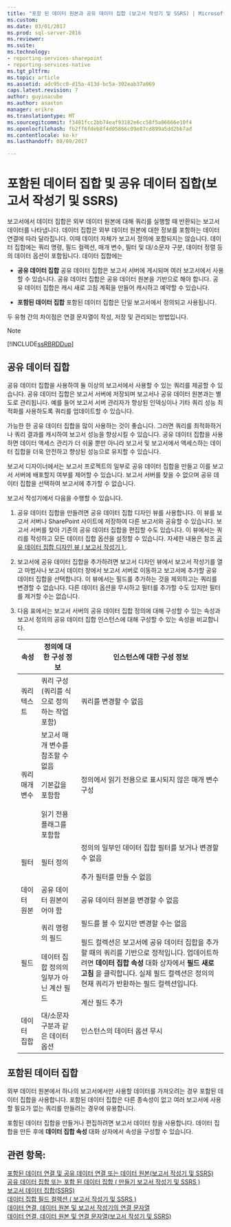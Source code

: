 ```yaml
---
title: "포함 된 데이터 원본과 공유 데이터 집합 (보고서 작성기 및 SSRS) | Microsoft Docs"
ms.custom: 
ms.date: 03/01/2017
ms.prod: sql-server-2016
ms.reviewer: 
ms.suite: 
ms.technology:
- reporting-services-sharepoint
- reporting-services-native
ms.tgt_pltfrm: 
ms.topic: article
ms.assetid: adc95cc0-d15a-413d-bc5a-302eab37a069
caps.latest.revision: 7
author: guyinacube
ms.author: asaxton
manager: erikre
ms.translationtype: MT
ms.sourcegitcommit: f3481fcc2bb74eaf93182e6cc58f5a06666e10f4
ms.openlocfilehash: fb2ff6fdeb8f4d05866c09e87cd899a5dd2bb7ad
ms.contentlocale: ko-kr
ms.lasthandoff: 08/09/2017

---
```

# <a name="embedded-and-shared-datasets-report-builder-and-ssrs"></a>포함된 데이터 집합 및 공유 데이터 집합(보고서 작성기 및 SSRS)
  보고서에서 데이터 집합은 외부 데이터 원본에 대해 쿼리를 실행할 때 반환되는 보고서 데이터를 나타냅니다. 데이터 집합은 외부 데이터 원본에 대한 정보를 포함하는 데이터 연결에 따라 달라집니다. 이때 데이터 자체가 보고서 정의에 포함되지는 않습니다. 데이터 집합에는 쿼리 명령, 필드 컬렉션, 매개 변수, 필터 및 대/소문자 구분, 데이터 정렬 등의 데이터 옵션이 포함됩니다. 데이터 집합에는  
  
-   **공유 데이터 집합** 공유 데이터 집합은 보고서 서버에 게시되며 여러 보고서에서 사용할 수 있습니다. 공유 데이터 집합은 공유 데이터 원본을 기반으로 해야 합니다. 공유 데이터 집합은 캐시 새로 고침 계획을 만들어 캐시하고 예약할 수 있습니다.  
  
-   **포함된 데이터 집합** 포함된 데이터 집합은 단일 보고서에서 정의되고 사용됩니다.  
  
 두 유형 간의 차이점은 연결 문자열이 작성, 저장 및 관리되는 방법입니다.  
  
> [!NOTE]  
>  [!INCLUDE[ssRBRDDup](../../includes/ssrbrddup-md.md)]  
  
## <a name="shared-datasets"></a>공유 데이터 집합  
 공유 데이터 집합을 사용하여 둘 이상의 보고서에서 사용할 수 있는 쿼리를 제공할 수 있습니다. 공유 데이터 집합은 보고서 서버에 저장되며 보고서나 공유 데이터 원본과는 별도로 관리됩니다. 예를 들어 보고서 서버 관리자가 향상된 인덱싱이나 기타 쿼리 성능 최적화를 사용하도록 쿼리를 업데이트할 수 있습니다.  
  
 가능한 한 공유 데이터 집합을 많이 사용하는 것이 좋습니다. 그러면 쿼리를 최적화하거나 쿼리 결과를 캐시하여 보고서 성능을 향상시킬 수 있습니다. 공유 데이터 집합을 사용하면 데이터 액세스 관리가 더 쉬울 뿐만 아니라 보고서 및 보고서에서 액세스하는 데이터 집합을 더욱 안전하고 향상된 성능으로 유지할 수 있습니다.  
  
 보고서 디자이너에서는 보고서 프로젝트의 일부로 공유 데이터 집합을 만들고 이를 보고서 서버에 배포할지 여부를 제어할 수 있습니다. 보고서 서버를 찾을 수 없으며 공유 데이터 집합을 선택하여 보고서에 추가할 수 없습니다.  
  
 보고서 작성기에서 다음을 수행할 수 있습니다.  
  
1.  공유 데이터 집합을 만들려면 공유 데이터 집합 디자인 뷰를 사용합니다. 이 뷰를 보고서 서버나 SharePoint  사이트에 저장하여 다른 보고서와 공유할 수 있습니다. 보고서 서버를 찾아 기존의 공유 데이터 집합을 편집할 수도 있습니다. 이 뷰에서는 쿼리를 작성하고 모든 데이터 집합 옵션을 설정할 수 있습니다. 자세한 내용은 참조 [공유 데이터 집합 디자인 뷰 &#40; 보고서 작성기 &#41; ](../../reporting-services/report-builder/shared-dataset-design-view-report-builder.md).  
  
2.  보고서에 공유 데이터 집합을 추가하려면 보고서 디자인 뷰에서 보고서 작성기를 열고 마법사나 보고서 데이터 창에서 보고서 서버로 이동하고 보고서에 추가할 공유 데이터 집합을 선택합니다. 이 뷰에서는 필드를 추가하는 것을 제외하고는 쿼리를 변경할 수 없습니다. 다른 데이터 옵션을 무시하고 필터를 추가할 수도 있지만 필터를 제거할 수는 없습니다.  
  
3.  다음 표에서는 보고서 서버의 공유 데이터 집합 정의에 대해 구성할 수 있는 속성과 보고서 정의의 공유 데이터 집합 인스턴스에 대해 구성할 수 있는 속성을 비교합니다.  
  
    |속성|정의에 대한 구성 정보|인스턴스에 대한 구성 정보|  
    |--------------|--------------------------------------------|------------------------------------------|  
    |쿼리 텍스트|쿼리 구성(쿼리를 식으로 정의하는 작업 포함)|쿼리를 변경할 수 없음|  
    |쿼리 매개 변수|보고서 매개 변수를 참조할 수 없음<br /><br /> 기본값을 포함함<br /><br /> 읽기 전용 플래그를 포함함|정의에서 읽기 전용으로 표시되지 않은 매개 변수 구성|  
    |필터|필터 정의|정의의 일부인 데이터 집합 필터를 보거나 변경할 수 없음<br /><br /> 추가 필터를 만들 수 없음|  
    |데이터 원본|공유 데이터 원본이어야 함|공유 데이터 원본을 변경할 수 없음|  
    |필드|쿼리 명령의 필드<br /><br /> 데이터 집합 정의의 일부가 아닌 계산 필드|필드를 볼 수 있지만 변경할 수는 없음<br /><br /> 필드 컬렉션은 보고서에 공유 데이터 집합을 추가할 때의 쿼리를 기반으로 정적입니다. 업데이트하려면 **데이터 집합 속성** 대화 상자에서 **필드 새로 고침** 을 클릭합니다. 실제 필드 컬렉션은 정의의 현재 쿼리가 반환하는 필드 컬렉션입니다.<br /><br /> 계산 필드 추가|  
    |데이터 집합|대/소문자 구분과 같은 데이터 옵션|인스턴스의 데이터 옵션 무시|  
  
## <a name="embedded-datasets"></a>포함된 데이터 집합  
 외부 데이터 원본에서 하나의 보고서에서만 사용할 데이터를 가져오려는 경우 포함된 데이터 집합을 사용합니다. 포함된 데이터 집합은 다른 종속성이 없고 여러 보고서에 사용할 필요가 없는 쿼리를 만들려는 경우에 유용합니다.  
  
 포함된 데이터 집합을 만들거나 편집하려면 보고서 데이터 창을 사용합니다. 데이터 집합을 만든 후에 **데이터 집합 속성** 대화 상자에서 속성을 구성할 수 있습니다.  
  
## <a name="see-also"></a>관련 항목:  
 [포함된 데이터 연결 및 공유 데이터 연결 또는 데이터 원본&#40;보고서 작성기 및 SSRS&#41;](http://msdn.microsoft.com/library/f417782c-b85a-4c4d-8a40-839176daba56)   
 [공유 데이터 집합 또는 포함 된 데이터 집합 &#40; 만들기 보고서 작성기 및 SSRS &#41;](../../reporting-services/report-data/create-a-shared-dataset-or-embedded-dataset-report-builder-and-ssrs.md)   
 [보고서 데이터 집합&#40;SSRS&#41;](../../reporting-services/report-data/report-datasets-ssrs.md)   
 [데이터 집합 필드 컬렉션 &#40; 보고서 작성기 및 SSRS &#41;](../../reporting-services/report-data/dataset-fields-collection-report-builder-and-ssrs.md)   
 [데이터 연결, 데이터 원본 및 보고서 작성기의 연결 문자열](http://msdn.microsoft.com/library/7e103637-4371-43d7-821c-d269c2cc1b34)   
 [데이터 연결, 데이터 원본 및 연결 문자열&#40;보고서 작성기 및 SSRS&#41;](../../reporting-services/report-data/data-connections-data-sources-and-connection-strings-report-builder-and-ssrs.md)  
  
  
